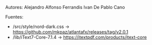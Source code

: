 Autores: Alejandro Alfonso Ferrandis
	 Ivan De Pablo Cano

Fuentes: 
- /src/style/nord-dark.css -> https://github.com/mkpaz/atlantafx/releases/tag/v2.0.1
- /lib/iText7-Core-7.1.4 -> https://itextpdf.com/products/itext-core
